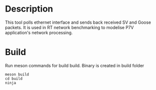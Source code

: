 # Description
This tool polls ethernet interface and sends back received SV and Goose packets. It is used in RT network benchmarking to modelise P7V application's network processing.


# Build
Run meson commands for build build. Binary is created in build folder
```
meson build
cd build
ninja
```

